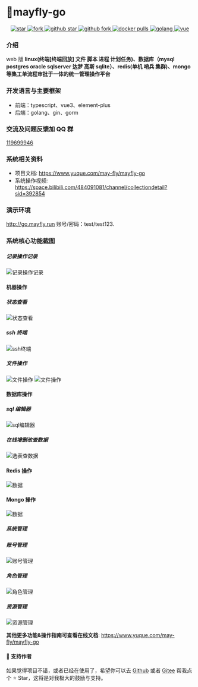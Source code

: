 # 🌈mayfly-go

<p align="center">
  <a href="https://gitee.com/dromara/mayfly-go" target="_blank">
    <img src="https://gitee.com/dromara/mayfly-go/badge/star.svg?theme=white" alt="star"/>
    <img src="https://gitee.com/dromara/mayfly-go/badge/fork.svg" alt="fork"/>
  </a>
  <a href="https://github.com/dromara/mayfly-go" target="_blank">
    <img src="https://img.shields.io/github/stars/dromara/mayfly-go.svg?style=social" alt="github star"/>
    <img src="https://img.shields.io/github/forks/dromara/mayfly-go.svg?style=social" alt="github fork"/>
  </a>
  <a href="https://hub.docker.com/r/mayflygo/mayfly-go/tags" target="_blank">
    <img src="https://img.shields.io/docker/pulls/mayflygo/mayfly-go.svg?label=docker%20pulls&color=fac858" alt="docker pulls"/>
  </a>
  <a href="https://github.com/golang/go" target="_blank">
    <img src="https://img.shields.io/badge/Golang-1.22%2B-yellow.svg" alt="golang"/>
  </a>
  <a href="https://cn.vuejs.org" target="_blank">
    <img src="https://img.shields.io/badge/Vue-3.x-green.svg" alt="vue">
  </a>
</p>

### 介绍

web 版 **linux(终端[终端回放] 文件 脚本 进程 计划任务)、数据库（mysql postgres oracle sqlserver 达梦 高斯 sqlite）、redis(单机 哨兵 集群)、mongo 等集工单流程审批于一体的统一管理操作平台**

### 开发语言与主要框架

- 前端：typescript、vue3、element-plus
- 后端：golang、gin、gorm

### 交流及问题反馈加 QQ 群

<a target="_blank" href="https://qm.qq.com/cgi-bin/qm/qr?k=IdJSHW0jTMhmWFHBUS9a83wxtrxDDhFj&jump_from=webapi">119699946</a>

### 系统相关资料

- 项目文档: https://www.yuque.com/may-fly/mayfly-go
- 系统操作视频: https://space.bilibili.com/484091081/channel/collectiondetail?sid=392854

### 演示环境

http://go.mayfly.run
账号/密码：test/test123.

### 系统核心功能截图

##### 记录操作记录

![记录操作记录](https://objs.gitee.io/mayfly-go-docs/home/log.jpg "屏幕截图.png")

#### 机器操作

##### 状态查看

![状态查看](https://objs.gitee.io/mayfly-go-docs/home/machine-status.jpg "屏幕截图.png")

##### ssh 终端

![ssh终端](https://objs.gitee.io/mayfly-go-docs/home/machine-ssh.jpg "屏幕截图.png")

##### 文件操作

![文件操作](https://objs.gitee.io/mayfly-go-docs/home/file-dir.jpg "屏幕截图.png")
![文件操作](https://objs.gitee.io/mayfly-go-docs/home/file-content-update.jpg "屏幕截图.png")

#### 数据库操作

##### sql 编辑器

![sql编辑器](https://objs.gitee.io/mayfly-go-docs/home/dbms-sql-editor.jpg "屏幕截图.png")

##### 在线增删改查数据

![选表查数据](https://objs.gitee.io/mayfly-go-docs/home/dbms-show-table-data.jpg "屏幕截图.png")

#### Redis 操作

![数据](https://objs.gitee.io/mayfly-go-docs/home/redis-data-list.jpg "屏幕截图.png")

#### Mongo 操作

![数据](https://objs.gitee.io/mayfly-go-docs/home/mongo-op.jpg "屏幕截图.png")

##### 系统管理

##### 账号管理

![账号管理](https://images.gitee.com/uploads/images/2021/0607/173919_a8d7dc18_1240250.png "屏幕截图.png")

##### 角色管理

![角色管理](https://images.gitee.com/uploads/images/2021/0607/174028_3654fb28_1240250.png "屏幕截图.png")

##### 资源管理

![资源管理](https://images.gitee.com/uploads/images/2021/0607/174436_e9e1535c_1240250.png "屏幕截图.png")

**其他更多功能&操作指南可查看在线文档**: https://www.yuque.com/may-fly/mayfly-go

#### 💌 支持作者

如果觉得项目不错，或者已经在使用了，希望你可以去 <a target="_blank" href="https://github.com/dromara/mayfly-go">Github</a> 或者 <a target="_blank" href="https://gitee.com/dromara/mayfly-go">Gitee</a> 帮我点个 ⭐ Star，这将是对我极大的鼓励与支持。
